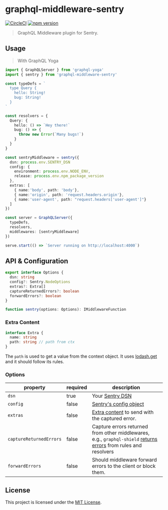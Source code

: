 # graphql-middleware-sentry

[![CircleCI](https://circleci.com/gh/maticzav/graphql-middleware-sentry.svg?style=shield)](https://circleci.com/gh/maticzav/graphql-middleware-sentry)
[![npm version](https://badge.fury.io/js/graphql-middleware-sentry.svg)](https://badge.fury.io/js/graphql-middleware-sentry)

> GraphQL Middleware plugin for Sentry.

## Usage

> With GraphQL Yoga

```ts
import { GraphQLServer } from 'graphql-yoga'
import { sentry } from 'graphql-middleware-sentry'

const typeDefs = `
  type Query {
    hello: String!
    bug: String!
  }
`

const resolvers = {
  Query: {
    hello: () => `Hey there!`
    bug: () => {
      throw new Error(`Many bugs!`)
    }
  }
}

const sentryMiddleware = sentry({
  dsn: process.env.SENTRY_DSN
  config: {
    environment: process.env.NODE_ENV,
    release: process.env.npm_package_version
  },
  extras: [
    { name:'body', path: 'body'},
    { name:'origin', path: 'request.headers.origin'},
    { name:'user-agent', path: "request.headers['user-agent']"}
  ]
})

const server = GraphQLServer({
  typeDefs,
  resolvers,
  middlewares: [sentryMiddleware]
})

serve.start(() => `Server running on http://localhost:4000`)
```

## API & Configuration

```ts
export interface Options {
  dsn: string
  config?: Sentry.NodeOptions
  extras?: Extra[]
  captureReturnedErrors?: boolean
  forwardErrors?: boolean
}

function sentry(options: Options): IMiddlewareFunction
```

### Extra Content

```ts
interface Extra {
  name: string
  path: string // path from ctx
}
```

The `path` is used to get a value from the context object. It uses [lodash.get](https://lodash.com/docs/4.17.11#get) and it should follow its rules.

### Options

| property                | required | description                                                                                                                                                                |
| ----------------------- | -------- | -------------------------------------------------------------------------------------------------------------------------------------------------------------------------- |
| `dsn`                   | true     | Your [Sentry DSN](https://docs.sentry.io/error-reporting/quickstart/?platform=node#configure-the-sdk)                                                                      |
| `config`                | false    | [Sentry's config object](https://docs.sentry.io/error-reporting/configuration/?platform=node)                                                                              |
| `extras`                | false    | [Extra content](https://docs.sentry.io/enriching-error-data/context/?platform=node#extra-context) to send with the captured error.                                         |
| `captureReturnedErrors` | false    | Capture errors returned from other middlewares, e.g., `graphql-shield` [returns errors](https://github.com/maticzav/graphql-shield#custom-errors) from rules and resolvers |
| `forwardErrors`         | false    | Should middleware forward errors to the client or block them.                                                                                                              |

## License

This project is licensed under the [MIT License](LICENSE.md).
